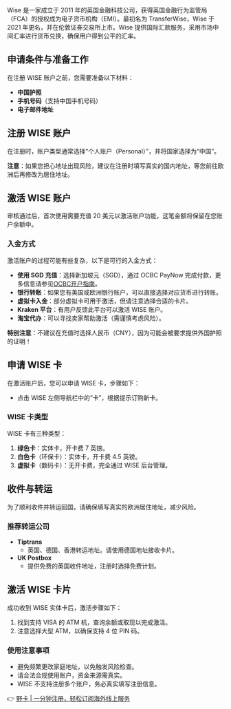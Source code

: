 Wise 是一家成立于 2011 年的英国金融科技公司，获得英国金融行为监管局（FCA）的授权成为电子货币机构（EMI）。最初名为 TransferWise，Wise 于 2021 年更名，并在伦敦证券交易所上市。Wise 提供国际汇款服务，采用市场中间汇率进行货币兑换，确保用户得到公平的汇率。

## 申请条件与准备工作

在注册 WISE 账户之前，您需要准备以下材料：

- **中国护照**
- **手机号码**（支持中国手机号码）
- **电子邮件地址**

## 注册 WISE 账户

在注册时，账户类型通常选择“个人账户（Personal）”，并将国家选择为“中国”。

**注意**：如果您担心地址出现风险，建议在注册时填写真实的国内地址，等您前往欧洲后再修改为居住地址。

## 激活 WISE 账户

审核通过后，首次使用需要充值 20 美元以激活账户功能，这笔金额将保留在您账户余额中。

### 入金方式

激活账户的过程可能有些复杂，以下是可行的入金方式：

- **使用 SGD 充值**：选择新加坡元（SGD），通过 OCBC PayNow 完成付款，更多信息请参见[OCBC开户指南](https://bit.ly/bewildcard)。
- **银行转账**：如果您有美国或欧洲银行账户，可以直接选择对应货币进行转账。
- **虚拟卡入金**：部分虚拟卡可用于激活，但请注意选择合适的卡片。
- **Kraken 平台**：有用户反馈此平台可以激活 WISE 账户。
- **淘宝代办**：可以寻找卖家帮助激活（需谨慎考虑风险）。

**特别注意**：不建议在充值时选择人民币（CNY），因为可能会被要求提供外国护照的证明！

## 申请 WISE 卡

在激活账户后，您可以申请 WISE 卡，步骤如下：

- 点击 WISE 左侧导航栏中的“卡”，根据提示订购新卡。

### WISE 卡类型

WISE 卡有三种类型：

1. **绿色卡**：实体卡，开卡费 7 英镑。
2. **白色卡**（环保卡）：实体卡，开卡费 4.5 英镑。
3. **虚拟卡**（数码卡）：无开卡费，完全通过 WISE 后台管理。

## 收件与转运

为了顺利收件并转运回国，请确保填写真实的欧洲居住地址，减少风险。

### 推荐转运公司

- **Tiptrans**
  - 英国、德国、香港转运地址。请使用德国地址接收卡片。
- **UK Postbox**
  - 提供免费的英国收件地址，注册时选择免费计划。

## 激活 WISE 卡片

成功收到 WISE 实体卡后，激活步骤如下：

1. 找到支持 VISA 的 ATM 机，查询余额或取现以完成激活。
2. 注意选择大型 ATM，以确保支持 4 位 PIN 码。

### 使用注意事项

- 避免频繁更改家庭地址，以免触发风险检查。
- 请合法合规使用账户，资金来源需真实。
- WISE 不支持注册多个账户，务必真实填写注册信息。

👉 [野卡 | 一分钟注册，轻松订阅海外线上服务](https://bit.ly/bewildcard)